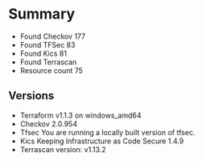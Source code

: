 # Summary

- Found Checkov 177
- Found TFSec 83
- Found Kics 81
- Found Terrascan
- Resource count 75

## Versions

- Terraform v1.1.3 on windows_amd64
- Checkov 2.0.954
- Tfsec You are running a locally built version of tfsec.
- Kics Keeping Infrastructure as Code Secure 1.4.9
- Terrascan version: v1.13.2
